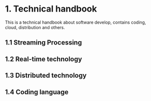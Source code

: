 # 1. Technical handbook

This is a technical handbook about software develop, contains coding, cloud, distribution and others.

## 1.1 Streaming Processing

## 1.2 Real-time technology

## 1.3 Distributed technology 

## 1.4 Coding language